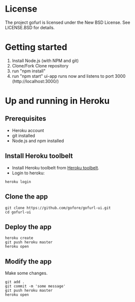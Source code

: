 # License

The project gofurl is licensed under the New BSD License. See LICENSE.BSD for details.

# Getting started
1. Install Node.js (with NPM and git)
2. Clone/Fork Clone repository
3. run "npm install"
4. run "npm start" ui-app runs now and listens to port 3000 (http://localhost:3000/)

# Up and running in Heroku

## Prerequisites

* Heroku account
* git installed
* Node.js and npm installed

## Install Heroku toolbelt

* Install Heroku toolbelt from [Heroku toolbelt](https://toolbelt.heroku.com/).
* Login to heroku:
```
heroku login
```

## Clone the app

```
git clone https://github.com/gofore/gofurl-ui.git
cd gofurl-ui
```

## Deploy the app

```
heroku create
git push heroku master
heroku open
```

## Modify the app

Make some changes.

```
git add .
git commit -m 'some message'
git push heroku master
heroku open
```
